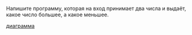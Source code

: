 Напишите программу, которая на вход принимает два числа и выдаёт, какое число большее, а какое меньшее.

[диаграмма](diagram.drawio.png)